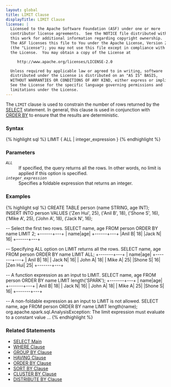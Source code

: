 ```yaml
---
layout: global
title: LIMIT Clause
displayTitle: LIMIT Clause
license: |
  Licensed to the Apache Software Foundation (ASF) under one or more
  contributor license agreements.  See the NOTICE file distributed with
  this work for additional information regarding copyright ownership.
  The ASF licenses this file to You under the Apache License, Version 2.0
  (the "License"); you may not use this file except in compliance with
  the License.  You may obtain a copy of the License at

     http://www.apache.org/licenses/LICENSE-2.0

  Unless required by applicable law or agreed to in writing, software
  distributed under the License is distributed on an "AS IS" BASIS,
  WITHOUT WARRANTIES OR CONDITIONS OF ANY KIND, either express or implied.
  See the License for the specific language governing permissions and
  limitations under the License.
---
```

The <code>LIMIT</code> clause is used to constrain the number of rows returned by
the [SELECT](sql-ref-syntax-qry-select.html) statement. In general, this clause
is used in conjunction with [ORDER BY](sql-ref-syntax-qry-select-orderby.html) to
ensure that the results are deterministic.

### Syntax

{% highlight sql %}
LIMIT { ALL | integer_expression }
{% endhighlight %}

### Parameters

<dl>
  <dt><code><em>ALL</em></code></dt>
  <dd>
    If specified, the query returns all the rows. In other words, no limit is applied if this
    option is specified.
  </dd>
  <dt><code><em>integer_expression</em></code></dt>
  <dd>
    Specifies a foldable expression that returns an integer.
  </dd>
</dl>

### Examples

{% highlight sql %}
CREATE TABLE person (name STRING, age INT);
INSERT INTO person VALUES
    ('Zen Hui', 25),
    ('Anil B', 18),
    ('Shone S', 16),
    ('Mike A', 25),
    ('John A', 18),
    ('Jack N', 16);

-- Select the first two rows.
SELECT name, age FROM person ORDER BY name LIMIT 2;
  +------+---+
  |  name|age|
  +------+---+
  |Anil B| 18|
  |Jack N| 16|
  +------+---+

-- Specifying ALL option on LIMIT returns all the rows.
SELECT name, age FROM person ORDER BY name LIMIT ALL;
  +-------+---+
  |   name|age|
  +-------+---+
  | Anil B| 18|
  | Jack N| 16|
  | John A| 18|
  | Mike A| 25|
  |Shone S| 16|
  |Zen Hui| 25|
  +-------+---+

-- A function expression as an input to LIMIT.
SELECT name, age FROM person ORDER BY name LIMIT length('SPARK');
  +-------+---+
  |   name|age|
  +-------+---+
  | Anil B| 18|
  | Jack N| 16|
  | John A| 18|
  | Mike A| 25|
  |Shone S| 16|
  +-------+---+

-- A non-foldable expression as an input to LIMIT is not allowed.
SELECT name, age FROM person ORDER BY name LIMIT length(name);
  org.apache.spark.sql.AnalysisException: The limit expression must evaluate to a constant value ...
{% endhighlight %}

### Related Statements

 * [SELECT Main](sql-ref-syntax-qry-select.html)
 * [WHERE Clause](sql-ref-syntax-qry-select-where.html)
 * [GROUP BY Clause](sql-ref-syntax-qry-select-groupby.html)
 * [HAVING Clause](sql-ref-syntax-qry-select-having.html)
 * [ORDER BY Clause](sql-ref-syntax-qry-select-orderby.html)
 * [SORT BY Clause](sql-ref-syntax-qry-select-sortby.html)
 * [CLUSTER BY Clause](sql-ref-syntax-qry-select-clusterby.html)
 * [DISTRIBUTE BY Clause](sql-ref-syntax-qry-select-distribute-by.html)
